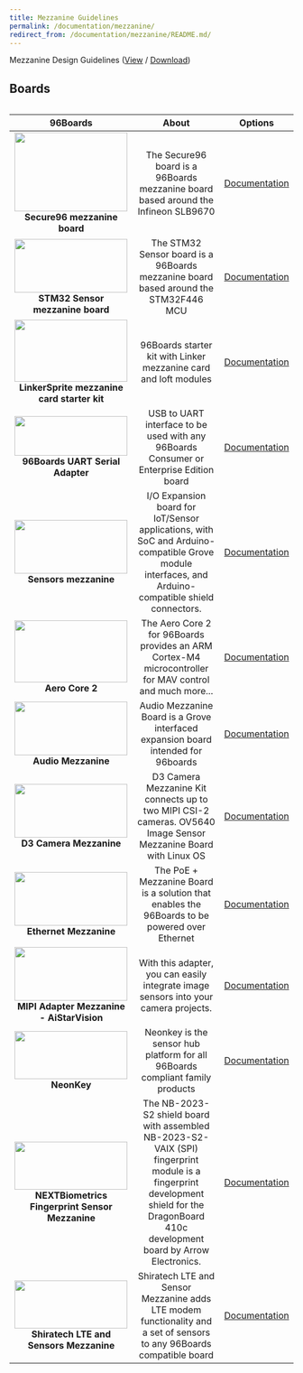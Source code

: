 ```yaml
---
title: Mezzanine Guidelines
permalink: /documentation/mezzanine/
redirect_from: /documentation/mezzanine/README.md/
---
```

Mezzanine Design Guidelines ([View](https://github.com/96boards/documentation/blob/master/mezzanine/files/mezzanine-design-guidelines.pdf) / [Download](https://github.com/96boards/documentation/raw/master/mezzanine/files/mezzanine-design-guidelines.pdf))

## Boards

<div style="overflow-x:scroll;" markdown="1">

| 96Boards                                         | About                                                  | Options                                              |
|:------------------------------------------------:|:------------------------------------------------------:|:----------------------------------------------------:|
| <img src="secure96/secure96-front-thumb.jpg" data-canonical-src="secure96/secure96-front-thumb.jpg" width="200" height="140" /><br> **Secure96 mezzanine board** | The Secure96 board is a 96Boards mezzanine board based around the Infineon SLB9670 | [Documentation](secure96/README.md)<br> |
| <img src="stm32/STM32_Front.png" data-canonical-src="stm32/STM32_Front.png" width="200" height="95" /><br> **STM32 Sensor mezzanine board** | The STM32 Sensor board is a 96Boards mezzanine board based around the STM32F446 MCU  | [Documentation](/documentation/mezzanine/stm32/)<br> |
| <img src="linkspritesensorkit/96BOARDS STARTER KITimg1.jpg" data-canonical-src="linkspritesensorkit/96BOARDS STARTER KITimg1.jpg" width="200" height="110" /><br> **LinkerSprite mezzanine card starter kit** | 96Boards starter kit with Linker mezzanine card and loft modules  | [Documentation](linkspritesensorkit/)<br> |
| <img src="uartserial/96boards-uarts-seed4-crop.jpg" data-canonical-src="uartserial/96boards-uarts-seed4-crop.jpg" width="200" height="70" /><br> **96Boards UART Serial Adapter** | USB to UART interface to be used with any 96Boards Consumer or Enterprise Edition board  | [Documentation](/documentation/mezzanine/uartserial/)<br> |
| <img src="sensors-mezzanine/96Boards-Sensors-2.jpg" data-canonical-src="sensors-mezzanine/96Boards-Sensors-2.jpg" width="200" height="95" /><br>**Sensors mezzanine** | I/O Expansion board for IoT/Sensor applications, with SoC and Arduino-compatible Grove module interfaces, and Arduino-compatible shield connectors.  | [Documentation](/documentation/mezzanine/sensors-mezzanine/)<br> |
| <img src="aerocore2/AeroCore-2-Mezzanine-front.jpg" data-canonical-src="aerocore2/AeroCore-2-Mezzanine-front.jpg" width="200" height="110" /><br> **Aero Core 2** | The Aero Core 2 for 96Boards provides an ARM Cortex-M4 microcontroller for MAV control and much more...  | [Documentation](/documentation/mezzanine/aerocore2/guides/)<br> |
| <img src="audio-mezzanine/audio-mezzanine.png" data-canonical-src="audio-mezzanine/audio-mezzanine.png" width="200" height="95" /><br> **Audio Mezzanine** | Audio Mezzanine Board is a Grove interfaced expansion board intended for 96boards  | [Documentation](audio-mezzanine/)<br> |
| <img src="d3camera/d3cameramezzov5640.jpg" data-canonical-src="d3camera/d3cameramezzov5640.jpg" width="200" height="95" /><br> **D3 Camera Mezzanine** | D3 Camera Mezzanine Kit connects up to two MIPI CSI-2 cameras. OV5640 Image Sensor Mezzanine Board with Linux OS  | [Documentation](/documentation/mezzanine/d3camera/)<br> |
| <img src="ethernetcard/ethernet-card-high-res.png" data-canonical-src="ethernetcard/ethernet-card-high-res.png" width="200" height="95" /><br> **Ethernet Mezzanine** | The PoE + Mezzanine Board is a solution that enables the 96Boards to be powered over Ethernet  | [Documentation](https://www.96boards.org/product/ethernetcard/)<br> |
| <img src="mipiadapter/MIPI_Front_with_Camera.jpg" data-canonical-src="mipiadapter/MIPI_Front_with_Camera.jpg" width="200" height="95" /><br> **MIPI Adapter Mezzanine - AiStarVision** | With this adapter, you can easily integrate image sensors into your camera projects.   | [Documentation](https://www.96boards.org/product/mipiadapter/)<br> |
| <img src="neonkey/neonkey-front-sd.JPG" data-canonical-src="neonkey/neonkey-front-sd.JPG" width="200" height="85" /><br> **NeonKey** | Neonkey is the sensor hub platform for all 96Boards compliant family products  | [Documentation](/documentation/mezzanine/neonkey/)<br> |
| <img src="https://www.96boards.org/product/mezzanine/arrow-nextbio/images/nextbio-back-sd.jpg?raw=true" data-canonical-src="https://www.96boards.org/product/mezzanine/arrow-nextbio/images/nextbio-back-sd.jpg?raw=true" width="200" height="85" /><br> **NEXTBiometrics Fingerprint Sensor Mezzanine** | The NB-2023-S2 shield board with assembled NB-2023-S2-VAIX (SPI) fingerprint module is a fingerprint development shield for the DragonBoard 410c development board by Arrow Electronics.  | [Documentation](/documentation/mezzanine/arrow-nextbio/)<br> |
| <img src="https://www.96boards.org/product/mezzanine/shiratech-lte/images/shiratech-lte-front-sd.jpg?raw=true" data-canonical-src="https://www.96boards.org/product/mezzanine/shiratech-lte/images/shiratech-lte-front-sd.jpg?raw=true" width="200" height="85" /><br> **Shiratech LTE and Sensors Mezzanine** | Shiratech LTE and Sensor Mezzanine adds LTE modem functionality and a set of sensors to any 96Boards compatible board | [Documentation](/documentation/mezzanine/shiratech-lte/)<br> |

</div>
